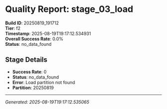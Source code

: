 # Quality Report: stage_03_load

**Build ID**: 20250819_191712  
**Tier**: f2  
**Timestamp**: 2025-08-19T19:17:12.534931  
**Overall Success Rate**: 0.0%  
**Status**: no_data_found

## Stage Details

- **Success Rate**: 0
- **Status**: no_data_found
- **Error**: Load partition not found
- **Partition**: 20250819

---
*Generated: 2025-08-19T19:17:12.535065*

